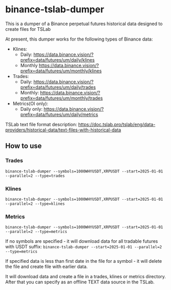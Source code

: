 # binance-tslab-dumper
This is a dumper of a Binance perpetual futures historical data designed to create files for TSLab

At present, this dumper works for the following types of Binance data:
 - Klines: 
   - Daily: https://data.binance.vision/?prefix=data/futures/um/daily/klines 
   - Monthly https://data.binance.vision/?prefix=data/futures/um/monthly/klines
 - Trades: 
   - Daily: https://data.binance.vision/?prefix=data/futures/um/daily/trades 
   - Monthly: https://data.binance.vision/?prefix=data/futures/um/monthly/trades
 - Metrics(OI only): 
   - Daily only: https://data.binance.vision/?prefix=data/futures/um/daily/metrics

TSLab text file format description: https://doc.tslab.pro/tslab/eng/data-providers/historical-data/text-files-with-historical-data

## How to use
### Trades
`binance-tslab-dumper --symbols=1000WHYUSDT,XRPUSDT --start=2025-01-01 --parallel=2 --type=trades`
### Klines
`binance-tslab-dumper --symbols=1000WHYUSDT,XRPUSDT --start=2025-01-01 --parallel=2 --type=klines`
### Metrics
`binance-tslab-dumper --symbols=1000WHYUSDT,XRPUSDT --start=2025-01-01 --parallel=2 --type=metrics`

If no symbols are specified - it will download data for all tradable futures with USDT suffix:
`binance-tslab-dumper --start=2025-01-01 --parallel=2 --type=metrics`

If specified data is less than first date in the file for a symbol - it will delete the file and create file with earlier data. 

It will download data and create a file in a trades, klines or metrics directory. After that you can specify as an offline TEXT data source in the TSLab.
